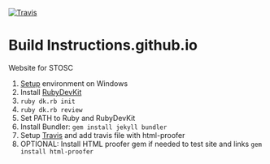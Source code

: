 [![Travis](https://img.shields.io/travis/rust-lang/rust.svg)]()

# Build Instructions.github.io
Website for STOSC


1. [Setup](https://labs.sverrirs.com/jekyll/1-ruby-and-devkit.html) environment on Windows 
2. Install [RubyDevKit](http://rubyinstaller.org/downloads/)
3. `ruby dk.rb init`
4. `ruby dk.rb review`
3. Set PATH to Ruby and RubyDevKit
4. Install Bundler: `gem install jekyll bundler`
5. Setup [Travis](https://jekyllrb.com/docs/continuous-integration/) and add travis file with html-proofer
6. OPTIONAL: Install HTML proofer gem if needed to test site and links `gem install html-proofer`